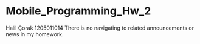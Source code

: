 # Mobile_Programming_Hw_2
Halil Çorak 1205011014
There is no navigating to related announcements or news in my homework.
